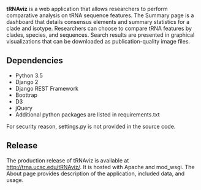
**tRNAviz** is a web application that allows researchers to perform comparative analysis on tRNA sequence features. The Summary page is a dashboard that details consensus elements and summary statistics for a clade and isotype. Researchers can choose to compare tRNA features by clades, species, and sequences. Search results are presented in graphical visualizations that can be downloaded as publication-quality image files.

## Dependencies

* Python 3.5
* Django 2
* Django REST Framework
* Boottrap
* D3
* jQuery
* Additional python packages are listed in requirements.txt

For security reason, settings.py is not provided in the source code.

## Release

The production release of tRNAviz is available at http://trna.ucsc.edu/tRNAviz/. It is hosted with Apache and mod_wsgi. The About page provides description of the application, included data, and usage. 
